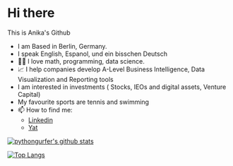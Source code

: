 # Hi there 

This is Anika's Github

- I am Based in Berlin, Germany.
- I speak English, Espanol, und ein bisschen Deutsch 
- :woman_scientist:  I love math, programming, data science. 
- :chart_with_upwards_trend:  I help companies develop A-Level Business Intelligence, Data Visualization and Reporting tools
- I am interested in investments ( Stocks, IEOs and digital assets, Venture Capital) 
- My favourite sports are tennis and swimming
- 📫   How to find me: 
  -  [Linkedin](https://www.linkedin.com/in/anikarosenzuaig/)
  - [Yat](https://y.at/%F0%9F%94%AC%F0%9F%92%BB%E2%9A%A1%F0%9F%8D%92/go)


[![pythongurfer's github stats](https://github-readme-stats.vercel.app/api?username=pythongurfer&count_private=true&show_icons=true&theme=radical&hide_rank=false)](https://github.com/anuraghazra/github-readme-stats)

[![Top Langs](https://github-readme-stats.vercel.app/api/top-langs/?username=pythongurfer)](https://github.com/pythongurfer/github-readme-stats)
